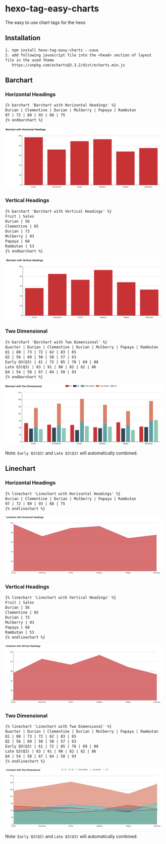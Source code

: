 # hexo-tag-easy-charts
The easy to use chart tags for the hexo

## Installation
```
1. npm install hexo-tag-easy-charts --save
2. add following javascript file into the <head> section of layout file in the used theme
   https://unpkg.com/echarts@3.3.2/dist/echarts.min.js
```

## Barchart

### Horizontal Headings
```
{% barchart 'Barchart with Horizontal Headings' %}
Durian | Clementine | Durian | Mulberry | Papaya | Rambutan
97 | 72 | 89 | 93 | 68 | 75
{% endbarchart %}
```
![Barchart with Horizontal Headings](arts/barchart-with-horizontal-headings.png)

### Vertical Headings
```
{% barchart 'Barchart with Vertical Headings' %}
Fruit | Sales
Durian | 56
Clementine | 85
Durian | 73
Mulberry | 93
Papaya | 68
Rambutan | 53
{% endbarchart %}
```
![Barchart with Vertical Headings](arts/barchart-with-vertical-headings.png)

### Two Dimensional
```
{% barchart 'Barchart with Two Dimensional' %}
Quarter | Durian | Clementine | Durian | Mulberry | Papaya | Rambutan
Q1 | 80 | 73 | 72 | 62 | 83 | 65
Q2 | 56 | 60 | 50 | 58 | 57 | 63
Early Q3(Q3) | 61 | 72 | 85 | 76 | 69 | 88
Late Q3(Q3) | 83 | 91 | 98 | 82 | 62 | 86
Q4 | 54 | 58 | 67 | 64 | 50 | 93
{% endbarchart %}
```
![Barchart with Two Dimensional](arts/barchart-with-two-dimensional.png)

Note: `Early Q3(Q3)` and `Late Q3(Q3)` will automatically combined.

## Linechart

### Horizontal Headings
```
{% linechart 'Linechart with Horizontal Headings' %}
Durian | Clementine | Durian | Mulberry | Papaya | Rambutan
97 | 72 | 89 | 93 | 68 | 75
{% endlinechart %}
```
![Linechart with Horizontal Headings](arts/linechart-with-horizontal-headings.png)

### Vertical Headings
```
{% linechart 'Linechart with Vertical Headings' %}
Fruit | Sales
Durian | 56
Clementine | 85
Durian | 73
Mulberry | 93
Papaya | 68
Rambutan | 53
{% endlinechart %}
```
![Linechart with Vertical Headings](arts/linechart-with-vertical-headings.png)

### Two Dimensional
```
{% linechart 'Linechart with Two Dimensional' %}
Quarter | Durian | Clementine | Durian | Mulberry | Papaya | Rambutan
Q1 | 80 | 73 | 72 | 62 | 83 | 65
Q2 | 56 | 60 | 50 | 58 | 57 | 63
Early Q3(Q3) | 61 | 72 | 85 | 76 | 69 | 88
Late Q3(Q3) | 83 | 91 | 98 | 82 | 62 | 86
Q4 | 54 | 58 | 67 | 64 | 50 | 93
{% endlinechart %}
```
![Linechart with Two Dimensional](arts/linechart-with-two-dimensional.png)

Note: `Early Q3(Q3)` and `Late Q3(Q3)` will automatically combined.
